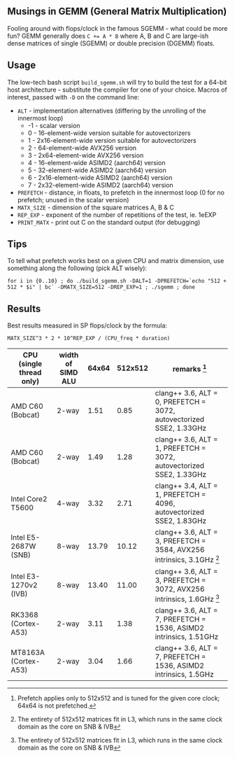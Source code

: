 Musings in GEMM (General Matrix Multiplication)
-----------------------------------------------

Fooling around with flops/clock in the famous SGEMM - what could be more fun? GEMM generally does `C += A * B` where A, B and C are large-ish dense matrices of single (SGEMM) or double precision (DGEMM) floats.

Usage
-----

The low-tech bash script `build_sgemm.sh` will try to build the test for a 64-bit host architecture - substitute the compiler for one of your choice. Macros of interest, passed with `-D` on the command line:

* `ALT` - implementation alternatives (differing by the unrolling of the innermost loop)
	* -1 - scalar version
	*  0 - 16-element-wide version suitable for autovectorizers
	*  1 - 2x16-element-wide version suitable for autovectorizers
	*  2 - 64-element-wide AVX256 version
	*  3 - 2x64-element-wide AVX256 version
	*  4 - 16-element-wide ASIMD2 (aarch64) version
	*  5 - 32-element-wide ASIMD2 (aarch64) version
	*  6 - 2x16-element-wide ASIMD2 (aarch64) version
	*  7 - 2x32-element-wide ASIMD2 (aarch64) version
* `PREFETCH` - distance, in floats, to prefetch in the innermost loop (0 for no prefetch; unused in the scalar version)
* `MATX_SIZE` - dimension of the square matrices A, B & C
* `REP_EXP` - exponent of the number of repetitions of the test, ie. 1eEXP
* `PRINT_MATX` - print out C on the standard output (for debugging)

Tips
----

To tell what prefetch works best on a given CPU and matrix dimension, use something along the following (pick ALT wisely):

	for i in {0..10} ; do ./build_sgemm.sh -DALT=1 -DPREFETCH=`echo "512 + 512 * $i" | bc` -DMATX_SIZE=512 -DREP_EXP=1 ; ./sgemm ; done

Results
-------

Best results measured in SP flops/clock by the formula:

	MATX_SIZE^3 * 2 * 10^REP_EXP / (CPU_freq * duration)

| CPU (single thread only)  | width of SIMD ALU | 64x64    | 512x512  | remarks [^1]                                                          |
| ------------------------- | ----------------- | -------- | -------- | --------------------------------------------------------------------- |
| AMD C60 (Bobcat)          | 2-way             | 1.51     | 0.85     | clang++ 3.6, ALT = 0, PREFETCH = 3072, autovectorized SSE2, 1.33GHz   |
| AMD C60 (Bobcat)          | 2-way             | 1.49     | 1.28     | clang++ 3.6, ALT = 1, PREFETCH = 3072, autovectorized SSE2, 1.33GHz   |
| Intel Core2 T5600         | 4-way             | 3.32     | 2.71     | clang++ 3.4, ALT = 1, PREFETCH = 4096, autovectorized SSE2, 1.83GHz   |
| Intel E5-2687W (SNB)      | 8-way             | 13.79    | 10.12    | clang++ 3.6, ALT = 3, PREFETCH = 3584, AVX256 intrinsics, 3.1GHz [^2] |
| Intel E3-1270v2 (IVB)     | 8-way             | 13.40    | 11.00    | clang++ 3.6, ALT = 3, PREFETCH = 3072, AVX256 intrinsics, 1.6GHz [^2] |
| RK3368 (Cortex-A53)       | 2-way             | 3.11     | 1.38     | clang++ 3.6, ALT = 7, PREFETCH = 1536, ASIMD2 intrinsics, 1.51GHz     |
| MT8163A (Cortex-A53)      | 2-way             | 3.04     | 1.66     | clang++ 3.6, ALT = 7, PREFETCH = 1536, ASIMD2 intrinsics, 1.5GHz      |

[^1]: Prefetch applies only to 512x512 and is tuned for the given core clock; 64x64 is not prefetched.  
[^2]: The entirety of 512x512 matrices fit in L3, which runs in the same clock domain as the core on SNB & IVB
